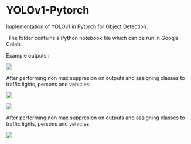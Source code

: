 # YOLOv1-Pytorch

Implementation of YOLOv1 in Pytorch for Object Detection.



-The folder contains a Python notebook file which can be run in Google Colab.

Example outputs : 

![](yolo1.png)

After performing non max suppresion on outputs and assigning classes to traffic lights, persons and vehicles: 

![](yolo1.png)

![](im2_1(1).png)

After performing non max suppresion on outputs and assigning classes to traffic lights, persons and vehicles: 

![](im2_3(1).png)
